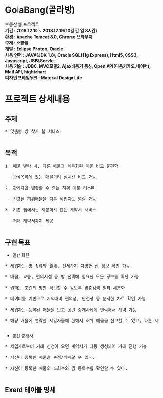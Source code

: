 # GolaBang(골라방)
부동산 웹 프로젝트<br>
<b>기간 : 2018.12.10 ~ 2018.12.19(10일 간 일 8시간)</b><br>
<b>환경 : Apache Tomcat 8.0, Chrome 브라우저</b><br>
<b>주제 : 쇼핑몰</b><br>
<b>개발 : Eclipse Photon, Oracle</b><br>
<b>사용 언어 : JAVA(JDK 1.8), Oracle SQL(11g Express), Html5, CSS3, Javascript, JSP&Servlet</b><br>
<b>사용 기술 : JDBC, MVC모델2, Ajax비동기 통신, Open API(다음카카오,네이버), Mail API, hightchart </b><br>
<b>디자인 프레임워크 : Material Design Lite</b><br>

# 프로젝트 상세내용
## 주제
<pre>
* 맞춤형 방 찾기 웹 서비스<br>
</pre>

## 목적
<pre>
1. 매물 열람 시, 다른 매물과 세분화된 매물 비교 불편함<br>
 - 관심목록에 있는 매물끼리 실시간 비교 가능<br>
2. 관리자만 열람할 수 있는 허위 매물 리스트<br>
 - 신고된 허위매물을 다른 세입자도 열람 가능<br>
3. 기존 웹에서는 제공하지 않는 계약서 서비스<br>
 - 거래 계약서까지 제공<br>
</pre>

## 구현 목표
* 일반 회원
<pre>
* 세입자는 방 종류와 월세, 전세까지 다양한 집 정보 확인 가능<br>
* 매물, 교통, 편의시설 등 방 선택에 필요한 모든 정보를 확인 가능<br>
* 원하는 조건의 방만 확인할 수 있도록 맞춤검색 필터 세분화<br>
* 데이터를 기반으로 지역대비 편의성, 안전성 등 분석한 차트 확인 가능<br>
* 세입자는 등록된 매물을 보고 공인 중개사에게 연락해서 계약 가능<br>
* 해당 매물에 연락한 세입자들에 한해서 허위 매물을 신고할 수 있고, 다른 세입자들도 열람 가능<br>
</pre>
* 공인 중개사
<pre>
* 세입자로부터 거래 신청이 오면 계약서가 자동 생성되어 거래 진행 가능<br>
* 자신이 등록한 매물을 수정/삭제할 수 있다.<br>
* 자신이 등록한 매물의 조회수와 찜 등록수를 확인할 수 있다.<br>
</pre>

## Exerd 테이블 명세
